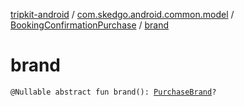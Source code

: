 [tripkit-android](../../index.md) / [com.skedgo.android.common.model](../index.md) / [BookingConfirmationPurchase](index.md) / [brand](./brand.md)

# brand

`@Nullable abstract fun brand(): `[`PurchaseBrand`](../-purchase-brand/index.md)`?`